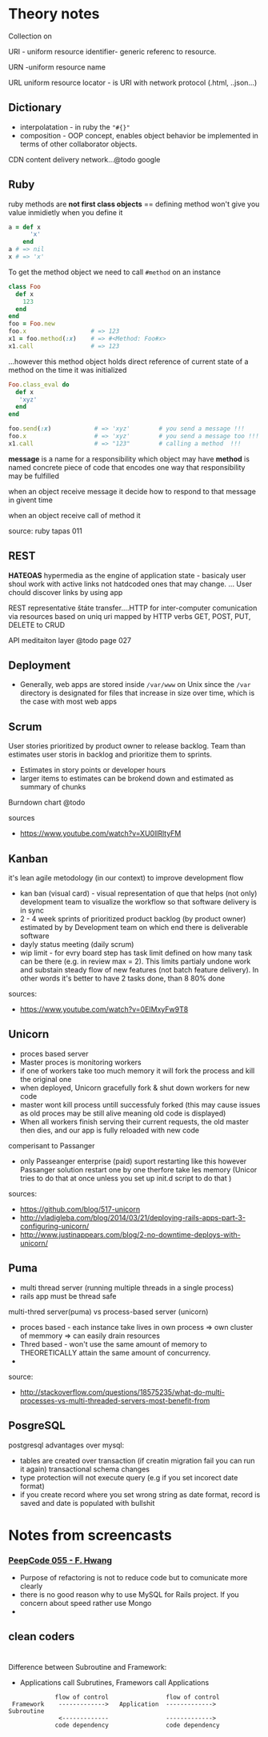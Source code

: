 # Theory notes


Collection on 


URI - uniform resource identifier- generic referenc to resource.

URN -uniform resource name

URL uniform resource locator - is URI with network protocol (.html, ..json...)


## Dictionary

* interpolatation  -  in ruby the `"#{}"`
* composition - OOP concept, enables object behavior be implemented in
terms of other collaborator objects.

CDN content delivery network...@todo google

## Ruby

ruby methods are **not first class objects** == defining method won't give you
value inmidietly when you define  it

```ruby
a = def x
      'x'
    end
a # => nil
x # => 'x'
```

To get the method object we need to call `#method` on an instance

```ruby
class Foo
  def x
    123
  end
end
foo = Foo.new
foo.x                  # => 123
x1 = foo.method(:x)    # => #<Method: Foo#x> 
x1.call                # => 123
```

...however this method object holds direct reference of current state of a method on the time
it was initialized

```ruby
Foo.class_eval do
  def x 
   'xyz'
  end
end

foo.send(:x)            # => 'xyz'        # you send a message !!!
foo.x                   # => 'xyz'        # you send a message too !!!
x1.call                 # => "123"        # calling a method  !!!
```

**message** is a name for a responsibility which object may have
**method** is named concrete piece of code that encodes one way that
responsibility may be fulfilled

when an object receive message it decide how to respond to that message
in givent time 

when an object receive call of method it

source: ruby tapas 011


## REST

**HATEOAS** hypermedia as the engine of application state - basicaly user shoul work with active links not hatdcoded ones that may change. ... User chould discover links by using app

REST representative štáte transfer....HTTP for inter-computer comunication via resources based on uniq uri mapped by HTTP verbs GET, POST, PUT, DELETE to CRUD


API meditaiton layer  @todo page 027



## Deployment

* Generally, web apps are stored inside `/var/www` on Unix since the `/var` directory is designated for files that increase in size over time, which is the case with most web apps

## Scrum

User stories prioritized by product owner to release backlog.
Team than estimates user storis in backlog and prioritize them to sprints.

* Estimates in story points or  developer hours
* larger items to estimates can be brokend down and estimated as summary of chunks

Burndown chart @todo

sources 

* https://www.youtube.com/watch?v=XU0llRltyFM

## Kanban 

it's lean agile metodology (in our context) to improve development flow 

* kan ban (visual card) - visual representation of que that helps (not only) development 
team to visualize the workflow so that software delivery is in sync
* 2 - 4 week sprints of prioritized product backlog (by product owner) estimated 
by by Development team on which end there is deliverable software
* dayly status meeting (daily scrum)
* wip limit - for evry board step has task limit defined on how many task can be there (e.g. in review max = 2).
This limits partialy undone work and substain steady flow of new features (not batch feature delivery).
In other words it's better to have 2 tasks done, than 8 80% done

sources: 

* https://www.youtube.com/watch?v=0EIMxyFw9T8


## Unicorn

* proces based server
* Master proces is monitoring workers
* if one of workers take too much memory it will fork the process and kill the original one
* when deployed, Unicorn gracefully fork  & shut down workers for new code
* master wont kill process untill successfuly forked (this may cause issues as old proces 
may be still alive meaning old code is displayed)
* When all workers finish serving their current requests, the old master then dies, 
and our app is fully reloaded with new code

comperisant to Passanger
  *  only Passeanger enterprise (paid) suport restarting like this however 
  Passanger solution restart one by one therfore take les memory (Unicor tries to do that at once unless you
  set up init.d script to do that )

sources:

* https://github.com/blog/517-unicorn
* http://vladigleba.com/blog/2014/03/21/deploying-rails-apps-part-3-configuring-unicorn/
* http://www.justinappears.com/blog/2-no-downtime-deploys-with-unicorn/

## Puma 

* multi thread server (running multiple threads in a single process)
* rails  app must be thread safe

multi-thred server(puma) vs process-based server (unicorn)

* proces based - each instance take lives in own process => own cluster of memmory => can easily drain resources
* Thred based - won't use the same amount of memory to THEORETICALLY attain the same amount of concurrency.
* 

source:

* http://stackoverflow.com/questions/18575235/what-do-multi-processes-vs-multi-threaded-servers-most-benefit-from

## PosgreSQL

postgresql advantages over mysql:

* tables are created over transaction (if  creatin migration fail you can run it again) transactional schema changes 
* type protection will not execute query (e.g if you set incorect date format) 
* if you create record where you set wrong string as date format, record is saved and date is populated with bullshit

# Notes from screencasts

### [PeepCode 055 - F. Hwang](http://pluralsight.com/training/courses/TableOfContents?courseName=play-by-play-francis-hwang&highlight=geoffrey-grosenbach_play-by-play-francis-hwang-m01!francis-hwang_play-by-play-francis-hwang-m02!francis-hwang_play-by-play-francis-hwang-m03#play-by-play-francis-hwang-m01)

* Purpose of refactoring is not to reduce code but to comunicate more clearly
* there is no good reason why to use MySQL for Rails project. If you concern about speed rather use Mongo
* 

## clean coders


#

Difference between Subroutine and Framework: 

* Applications call Subrutines, Framewors call Applications

```
             flow of control                flow of control
 Framework    ------------->   Application  ------------->    Subroutine 
              <-------------                ------------->
             code dependency                code dependency
```


